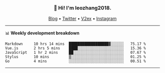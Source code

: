 <h3 align="center">👋 Hi! I'm leozhang2018.</h3>
<p align="center">
  <a href="https://code.leozhang2018.me">Blog</a> •
  <a href="https://twitter.com/leozhang2018">Twitter</a> •
  <a href="https://www.v2ex.com/member/leozhang">V2ex</a> •
  <a href="https://www.instagram.com/leozhanghere">Instagram</a>
</p>

-------

📊 **Weekly development breakdown**
<!--START_SECTION:waka-->
```text
Markdown     10 hrs 14 mins  ██████████████████▓░░░░░░   75.17 % 
Vue.js       2 hrs 5 mins    ████░░░░░░░░░░░░░░░░░░░░░   15.36 % 
JavaScript   1 hr 2 mins     ██░░░░░░░░░░░░░░░░░░░░░░░   07.67 % 
Stylus       10 mins         ▒░░░░░░░░░░░░░░░░░░░░░░░░   01.25 % 
Go           4 mins          ░░░░░░░░░░░░░░░░░░░░░░░░░   00.51 % 
```
<!--END_SECTION:waka-->
-------
